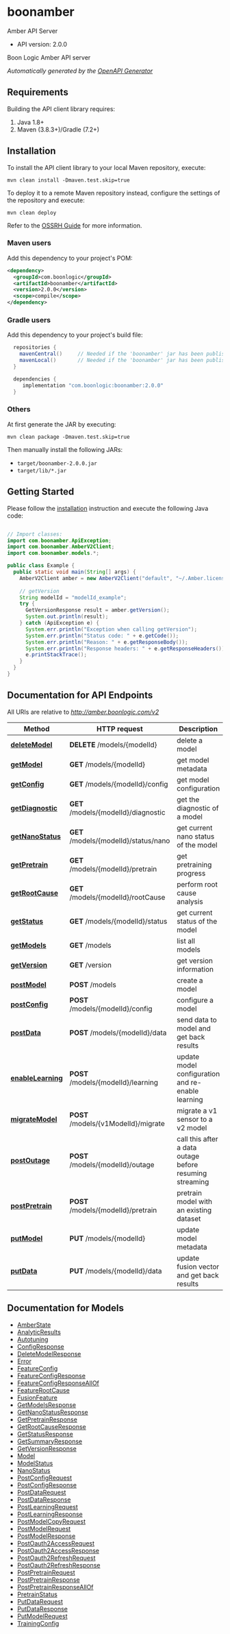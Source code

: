 # boonamber

Amber API Server
- API version: 2.0.0

Boon Logic Amber API server


*Automatically generated by the [OpenAPI Generator](https://openapi-generator.tech)*


## Requirements

Building the API client library requires:
1. Java 1.8+
2. Maven (3.8.3+)/Gradle (7.2+)

## Installation

To install the API client library to your local Maven repository, execute:

```shell
mvn clean install -Dmaven.test.skip=true
```

To deploy it to a remote Maven repository instead, configure the settings of the repository and execute:

```shell
mvn clean deploy
```

Refer to the [OSSRH Guide](http://central.sonatype.org/pages/ossrh-guide.html) for more information.

### Maven users

Add this dependency to your project's POM:

```xml
<dependency>
  <groupId>com.boonlogic</groupId>
  <artifactId>boonamber</artifactId>
  <version>2.0.0</version>
  <scope>compile</scope>
</dependency>
```

### Gradle users

Add this dependency to your project's build file:

```groovy
  repositories {
    mavenCentral()     // Needed if the 'boonamber' jar has been published to maven central.
    mavenLocal()       // Needed if the 'boonamber' jar has been published to the local maven repo.
  }

  dependencies {
     implementation "com.boonlogic:boonamber:2.0.0"
  }
```

### Others

At first generate the JAR by executing:

```shell
mvn clean package -Dmaven.test.skip=true
```

Then manually install the following JARs:

* `target/boonamber-2.0.0.jar`
* `target/lib/*.jar`

## Getting Started

Please follow the [installation](#installation) instruction and execute the following Java code:

```java

// Import classes:
import com.boonamber.ApiException;
import com.boonamber.AmberV2Client;
import com.boonamber.models.*;

public class Example {
  public static void main(String[] args) {
    AmberV2Client amber = new AmberV2Client("default", "~/.Amber.license");
    
    // getVersion
    String modelId = "modelId_example"; 
    try {
      GetVersionResponse result = amber.getVersion();
      System.out.println(result);
    } catch (ApiException e) {
      System.err.println("Exception when calling getVersion");
      System.err.println("Status code: " + e.getCode());
      System.err.println("Reason: " + e.getResponseBody());
      System.err.println("Response headers: " + e.getResponseHeaders());
      e.printStackTrace();
    }
  }
}

```

## Documentation for API Endpoints

All URIs are relative to *http://amber.boonlogic.com/v2*

Method | HTTP request | Description
------------- | ------------- | -------------
[**deleteModel**](docs/DefaultApi.md#deleteModel) | **DELETE** /models/{modelId} | delete a model
[**getModel**](docs/DefaultApi.md#getModel) | **GET** /models/{modelId} | get model metadata
[**getConfig**](docs/DefaultApi.md#getModelConfig) | **GET** /models/{modelId}/config | get model configuration
[**getDiagnostic**](docs/DefaultApi.md#getModelDiagnostic) | **GET** /models/{modelId}/diagnostic | get the diagnostic of a model
[**getNanoStatus**](docs/DefaultApi.md#getModelNanoStatus) | **GET** /models/{modelId}/status/nano | get current nano status of the model
[**getPretrain**](docs/DefaultApi.md#getModelPretrain) | **GET** /models/{modelId}/pretrain | get pretraining progress
[**getRootCause**](docs/DefaultApi.md#getModelRootCause) | **GET** /models/{modelId}/rootCause | perform root cause analysis
[**getStatus**](docs/DefaultApi.md#getModelStatus) | **GET** /models/{modelId}/status | get current status of the model
[**getModels**](docs/DefaultApi.md#getModels) | **GET** /models | list all models
[**getVersion**](docs/DefaultApi.md#getVersion) | **GET** /version | get version information
[**postModel**](docs/DefaultApi.md#postModel) | **POST** /models | create a model
[**postConfig**](docs/DefaultApi.md#postModelConfig) | **POST** /models/{modelId}/config | configure a model
[**postData**](docs/DefaultApi.md#postModelData) | **POST** /models/{modelId}/data | send data to model and get back results
[**enableLearning**](docs/DefaultApi.md#postModelLearning) | **POST** /models/{modelId}/learning | update model configuration and re-enable learning
[**migrateModel**](docs/DefaultApi.md#postModelMigrate) | **POST** /models/{v1ModelId}/migrate | migrate a v1 sensor to a v2 model
[**postOutage**](docs/DefaultApi.md#postModelOutage) | **POST** /models/{modelId}/outage | call this after a data outage before resuming streaming
[**postPretrain**](docs/DefaultApi.md#postModelPretrain) | **POST** /models/{modelId}/pretrain | pretrain model with an existing dataset
[**putModel**](docs/DefaultApi.md#putModel) | **PUT** /models/{modelId} | update model metadata
[**putData**](docs/DefaultApi.md#putModelData) | **PUT** /models/{modelId}/data | update fusion vector and get back results


## Documentation for Models

 - [AmberState](docs/AmberState.md)
 - [AnalyticResults](docs/AnalyticResults.md)
 - [Autotuning](docs/Autotuning.md)
 - [ConfigResponse](docs/ConfigResponse.md)
 - [DeleteModelResponse](docs/DeleteModelResponse.md)
 - [Error](docs/Error.md)
 - [FeatureConfig](docs/FeatureConfig.md)
 - [FeatureConfigResponse](docs/FeatureConfigResponse.md)
 - [FeatureConfigResponseAllOf](docs/FeatureConfigResponseAllOf.md)
 - [FeatureRootCause](docs/FeatureRootCause.md)
 - [FusionFeature](docs/FusionFeature.md)
 - [GetModelsResponse](docs/GetModelsResponse.md)
 - [GetNanoStatusResponse](docs/GetNanoStatusResponse.md)
 - [GetPretrainResponse](docs/GetPretrainResponse.md)
 - [GetRootCauseResponse](docs/GetRootCauseResponse.md)
 - [GetStatusResponse](docs/GetStatusResponse.md)
 - [GetSummaryResponse](docs/GetSummaryResponse.md)
 - [GetVersionResponse](docs/GetVersionResponse.md)
 - [Model](docs/Model.md)
 - [ModelStatus](docs/ModelStatus.md)
 - [NanoStatus](docs/NanoStatus.md)
 - [PostConfigRequest](docs/PostConfigRequest.md)
 - [PostConfigResponse](docs/PostConfigResponse.md)
 - [PostDataRequest](docs/PostDataRequest.md)
 - [PostDataResponse](docs/PostDataResponse.md)
 - [PostLearningRequest](docs/PostLearningRequest.md)
 - [PostLearningResponse](docs/PostLearningResponse.md)
 - [PostModelCopyRequest](docs/PostModelCopyRequest.md)
 - [PostModelRequest](docs/PostModelRequest.md)
 - [PostModelResponse](docs/PostModelResponse.md)
 - [PostOauth2AccessRequest](docs/PostOauth2AccessRequest.md)
 - [PostOauth2AccessResponse](docs/PostOauth2AccessResponse.md)
 - [PostOauth2RefreshRequest](docs/PostOauth2RefreshRequest.md)
 - [PostOauth2RefreshResponse](docs/PostOauth2RefreshResponse.md)
 - [PostPretrainRequest](docs/PostPretrainRequest.md)
 - [PostPretrainResponse](docs/PostPretrainResponse.md)
 - [PostPretrainResponseAllOf](docs/PostPretrainResponseAllOf.md)
 - [PretrainStatus](docs/PretrainStatus.md)
 - [PutDataRequest](docs/PutDataRequest.md)
 - [PutDataResponse](docs/PutDataResponse.md)
 - [PutModelRequest](docs/PutModelRequest.md)
 - [TrainingConfig](docs/TrainingConfig.md)




